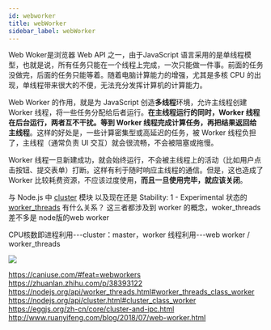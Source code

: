 ```yaml
---
id: webworker
title: webWorker
sidebar_label: webWorker
---
```


Web Woker是浏览器 Web API 之一，由于JavaScript 语言采用的是单线程模型，也就是说，所有任务只能在一个线程上完成，一次只能做一件事。前面的任务没做完，后面的任务只能等着。随着电脑计算能力的增强，尤其是多核 CPU 的出现，单线程带来很大的不便，无法充分发挥计算机的计算能力。

Web Worker 的作用，就是为 JavaScript 创造**多线程**环境，允许主线程创建 Worker 线程，将一些任务分配给后者运行。**在主线程运行的同时，Worker 线程在后台运行，两者互不干扰。等到 Worker 线程完成计算任务，再把结果返回给主线程**。这样的好处是，一些计算密集型或高延迟的任务，被 Worker 线程负担了，主线程（通常负责 UI 交互）就会很流畅，不会被阻塞或拖慢。

Worker 线程一旦新建成功，就会始终运行，不会被主线程上的活动（比如用户点击按钮、提交表单）打断。这样有利于随时响应主线程的通信。但是，这也造成了 Worker 比较耗费资源，不应该过度使用，**而且一旦使用完毕，就应该关闭**。

与 Node.js 中 [cluster](https://eggjs.org/zh-cn/core/cluster-and-ipc.html) 模块 以及现在还是 Stability: 1 - Experimental 状态的 [worker_threads](https://nodejs.org/api/worker_threads.html) 有什么关系？
这三者都涉及到 worker 的概念，woker_threads 差不多是 node版的web worker

CPU核数即进程利用---cluster：master，worker
线程利用---web worker / worker_threads

![](https://cosmos-x.oss-cn-hangzhou.aliyuncs.com/FdcUi4.png)

https://caniuse.com/#feat=webworkers
https://zhuanlan.zhihu.com/p/38393122
https://nodejs.org/api/worker_threads.html#worker_threads_class_worker
https://nodejs.org/api/cluster.html#cluster_class_worker
https://eggjs.org/zh-cn/core/cluster-and-ipc.html
http://www.ruanyifeng.com/blog/2018/07/web-worker.html
